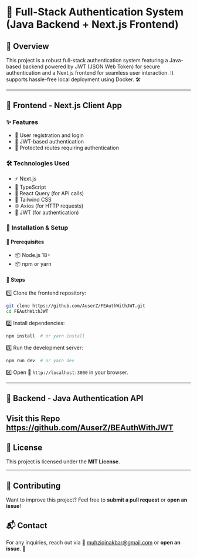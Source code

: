 # 🚀 Full-Stack Authentication System (Java Backend + Next.js Frontend)

## 🌟 Overview
This project is a robust full-stack authentication system featuring a Java-based backend powered by JWT (JSON Web Token) for secure authentication and a Next.js frontend for seamless user interaction. It supports hassle-free local deployment using Docker. 🛠️

---
## 🎨 Frontend - Next.js Client App

### ✨ Features
- 📝 User registration and login
- 🔑 JWT-based authentication
- 🔐 Protected routes requiring authentication

### 🛠️ Technologies Used
- ⚡ Next.js
- 🔷 TypeScript
- 🔄 React Query (for API calls)
- 🎨 Tailwind CSS
- 🌐 Axios (for HTTP requests)
- 🔑 JWT (for authentication)

### 📌 Installation & Setup

#### 📌 Prerequisites
- 📦 Node.js 18+
- 📦 npm or yarn

#### 🔧 Steps
1️⃣ Clone the frontend repository:
   ```sh
   git clone https://github.com/AuserZ/FEAuthWithJWT.git
   cd FEAuthWithJWT
   ```
2️⃣ Install dependencies:
   ```sh
   npm install  # or yarn install
   ```
3️⃣ Run the development server:
   ```sh
   npm run dev  # or yarn dev
   ```
4️⃣ Open 🔗 `http://localhost:3000` in your browser.

---
## 🎨 Backend - Java Authentication API
Visit this Repo
https://github.com/AuserZ/BEAuthWithJWT
---

## 📜 License
This project is licensed under the **MIT License**.

---

## 🤝 Contributing
Want to improve this project? Feel free to **submit a pull request** or **open an issue**!

## 📬 Contact
For any inquiries, reach out via 📧 muhziqinakbar@gmail.com or **open an issue**. 🚀

